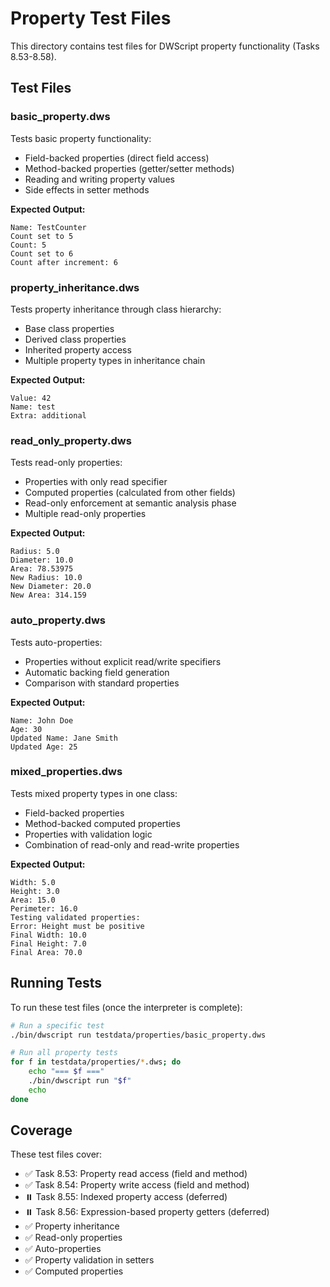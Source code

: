 # Property Test Files

This directory contains test files for DWScript property functionality (Tasks 8.53-8.58).

## Test Files

### basic_property.dws
Tests basic property functionality:
- Field-backed properties (direct field access)
- Method-backed properties (getter/setter methods)
- Reading and writing property values
- Side effects in setter methods

**Expected Output:**
```
Name: TestCounter
Count set to 5
Count: 5
Count set to 6
Count after increment: 6
```

### property_inheritance.dws
Tests property inheritance through class hierarchy:
- Base class properties
- Derived class properties
- Inherited property access
- Multiple property types in inheritance chain

**Expected Output:**
```
Value: 42
Name: test
Extra: additional
```

### read_only_property.dws
Tests read-only properties:
- Properties with only read specifier
- Computed properties (calculated from other fields)
- Read-only enforcement at semantic analysis phase
- Multiple read-only properties

**Expected Output:**
```
Radius: 5.0
Diameter: 10.0
Area: 78.53975
New Radius: 10.0
New Diameter: 20.0
New Area: 314.159
```

### auto_property.dws
Tests auto-properties:
- Properties without explicit read/write specifiers
- Automatic backing field generation
- Comparison with standard properties

**Expected Output:**
```
Name: John Doe
Age: 30
Updated Name: Jane Smith
Updated Age: 25
```

### mixed_properties.dws
Tests mixed property types in one class:
- Field-backed properties
- Method-backed computed properties
- Properties with validation logic
- Combination of read-only and read-write properties

**Expected Output:**
```
Width: 5.0
Height: 3.0
Area: 15.0
Perimeter: 16.0
Testing validated properties:
Error: Height must be positive
Final Width: 10.0
Final Height: 7.0
Final Area: 70.0
```

## Running Tests

To run these test files (once the interpreter is complete):

```bash
# Run a specific test
./bin/dwscript run testdata/properties/basic_property.dws

# Run all property tests
for f in testdata/properties/*.dws; do
    echo "=== $f ==="
    ./bin/dwscript run "$f"
    echo
done
```

## Coverage

These test files cover:
- ✅ Task 8.53: Property read access (field and method)
- ✅ Task 8.54: Property write access (field and method)
- ⏸️ Task 8.55: Indexed property access (deferred)
- ⏸️ Task 8.56: Expression-based property getters (deferred)
- ✅ Property inheritance
- ✅ Read-only properties
- ✅ Auto-properties
- ✅ Property validation in setters
- ✅ Computed properties
